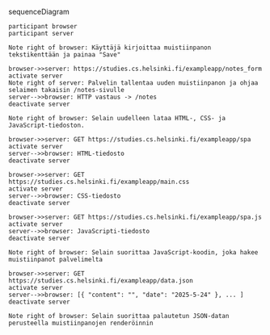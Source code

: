 sequenceDiagram
    
    participant browser
    participant server

    Note right of browser: Käyttäjä kirjoittaa muistiinpanon tekstikenttään ja painaa "Save"
    
    browser->>server: https://studies.cs.helsinki.fi/exampleapp/notes_form
    activate server
    Note right of server: Palvelin tallentaa uuden muistiinpanon ja ohjaa selaimen takaisin /notes-sivulle
    server-->>browser: HTTP vastaus -> /notes
    deactivate server

    Note right of browser: Selain uudelleen lataa HTML-, CSS- ja JavaScript-tiedoston. 

    browser->>server: GET https://studies.cs.helsinki.fi/exampleapp/spa
    activate server
    server-->>browser: HTML-tiedosto
    deactivate server
    
    browser->>server: GET https://studies.cs.helsinki.fi/exampleapp/main.css
    activate server
    server-->>browser: CSS-tiedosto
    deactivate server
    
    browser->>server: GET https://studies.cs.helsinki.fi/exampleapp/spa.js
    activate server
    server-->>browser: JavaScripti-tiedosto
    deactivate server
    
    Note right of browser: Selain suorittaa JavaScript-koodin, joka hakee muistiinpanot palvelimelta
    
    browser->>server: GET https://studies.cs.helsinki.fi/exampleapp/data.json
    activate server
    server-->>browser: [{ "content": "", "date": "2025-5-24" }, ... ]
    deactivate server    

    Note right of browser: Selain suorittaa palautetun JSON-datan perusteella muistiinpanojen renderöinnin
